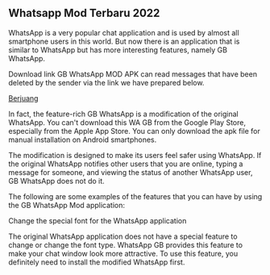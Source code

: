 ## Whatsapp Mod Terbaru 2022
WhatsApp is a very popular chat application and is used by almost all smartphone users in this world. But now there is an application that is similar to WhatsApp but has more interesting features, namely GB WhatsApp.

Download link GB WhatsApp MOD APK can read messages that have been deleted by the sender via the link we have prepared below.

[Berjuang](https://berjuang.my.id/)

In fact, the feature-rich GB WhatsApp is a modification of the original WhatsApp. You can't download this WA GB from the Google Play Store, especially from the Apple App Store. You can only download the apk file for manual installation on Android smartphones.

The modification is designed to make its users feel safer using WhatsApp. If the original WhatsApp notifies other users that you are online, typing a message for someone, and viewing the status of another WhatsApp user, GB WhatsApp does not do it.

The following are some examples of the features that you can have by using the GB WhatsApp Mod application:

Change the special font for the WhatsApp application

The original WhatsApp application does not have a special feature to change or change the font type. WhatsApp GB provides this feature to make your chat window look more attractive. To use this feature, you definitely need to install the modified WhatsApp first.
